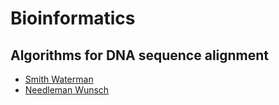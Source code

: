 # Bioinformatics

## Algorithms for DNA sequence alignment

* [Smith Waterman](/tutorial/smith_waterman/)
* [Needleman Wunsch](/tutorial/needleman_wunsch/)
